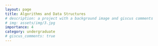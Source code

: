 ```yaml
---
layout: page
title: Algorithms and Data Structures
# description: a project with a background image and giscus comments
# img: assets/img/3.jpg
importance: 4
category: undergraduate
# giscus_comments: true
---
```



<!-- <a href="https://www.isel.pt/en/leic/cloud-computing">Cloud Computing course description</a> -->